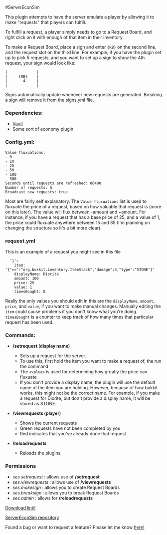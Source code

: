 
#ServerEconSim

This plugin attempts to have the server emulate a player by allowing it to make "requests" that players can fulfill.

To fulfill a request, a player simply needs to go to a Request Board, and right click on it with enough of that item in their inventory.

To make a Request Board, place a sign and enter `{RB}` on the second line, and the request slot on the third line. For example, if you have the plugin set up to pick 5 requests, and you want to set up a sign to show the 4th request, your sign would look like:
```
|             |
|     {RB}    |
|       4     |
|             |
```

Signs automatically update whenever new requests are generated. Breaking a sign will remove it from the signs.yml file.

### Dependencies:
- [Vault](http://dev.bukkit.org/bukkit-plugins/vault/)
- Some sort of economy plugin

### Config.yml:
```
Value fluxuations:
- 0
- 10
- 25
- 50
- 100
- 500
Seconds until requests are refreshed: 86400
Number of requests: 5
Broadcast new requests: true
```

Most are fairly self explanatory. The `Value fluxuations` list is used to fluxuate the price of a request, based on how valuable that request is (more on this later). The value will flux between -amount and +amount. For instance, if you have a request that has a base price of 25, and a value of 1, the price could fluxuate anywhere between 15 and 35 (I'm planning on changing the structure so it's a bit more clear).

### request.yml
This is an example of a request you might see in this file
```
  '1':
    item: '{"==":"org.bukkit.inventory.ItemStack","damage":3,"type":"STONE"}'
    displayName: Diorite
    amount: 100
    price: 25
    value: 1
    timesBought: 0
```
Really the only values you should edit in this are the `displayName`, `amount`, `price`, and `value`, if you want to make manual changes. Manually editing the `item` could cause problems if you don't know what you're doing. `timesBought` is a counter to keep track of how many times that particular request has been used.


### Commands:
- **/setrequest <amount> <price> <value> (display name)**
  - Sets up a request for the server.
  - To use this, first hold the item you want to make a request of, the run the command
  - The `<value>` is used for determining how greatly the price can fluxuate
  - If you don't provide a display name, the plugin will use the default name of the item you are holding. However, because of how bukkit works, this might not be the correct name. For example, if you make a request for Diorite, but don't provide a display name, it will be stored as STONE. 

- **/viewrequests (player)**
  - Shows the current requests
  - Green requests have not been completed by you.
  - Red indicates that you've already done that request

- **/reloadrequests**
  - Reloads the plugins.

### Permissions
- *ses.setrequest* : allows use of **/setrequest**
- *ses.viewrequests* : allows use of **/viewrequests**
- *ses.makesign* : allows you to create Request Boards
- *ses.breaksign* : allows you to break Request Boards
- *ses.admin* : allows for **/reloadrequests**

[Download link!](https://github.com/10becja/MinecraftPlugins/raw/master/ServerEconSim/ServerEconSim.jar)  

[ServerEconSim repository](https://github.com/10becja/ServerEconSim)

Found a bug or want to request a feature? Please let me know [here!](https://github.com/10becja/ServerEconSim/issues)

